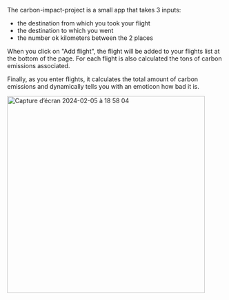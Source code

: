 The carbon-impact-project is a small app that takes 3 inputs: 
- the destination from which you took your flight
- the destination to which you went
- the number ok kilometers between the 2 places

When you click on "Add flight", the flight will be added to your flights list at the bottom of the page. For each flight is also calculated the tons of carbon emissions associated. 

Finally, as you enter flights, it calculates the total amount of carbon emissions and dynamically tells you with an emoticon how bad it is. 


<img width="458" alt="Capture d’écran 2024-02-05 à 18 58 04" src="https://github.com/gaetan10/carbon-impact-project/assets/23120890/aae21cfe-4999-4882-9b66-d65996f19fb1">
